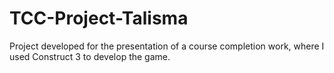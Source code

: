 # TCC-Project-Talisma
Project developed for the presentation of a course completion work, where I used Construct 3 to develop the game.
